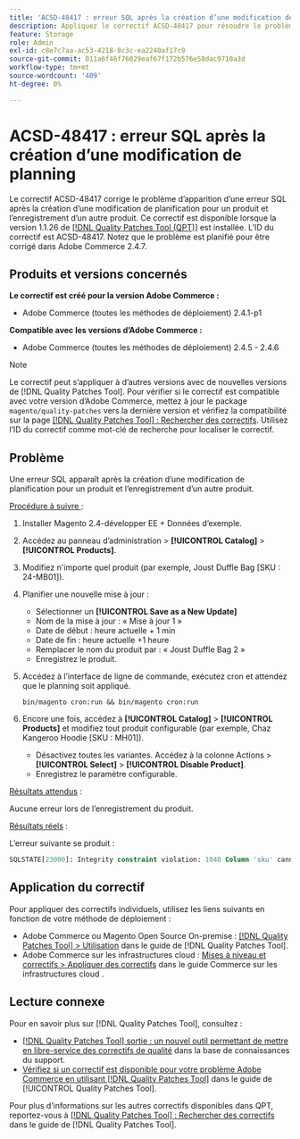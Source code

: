 ```yaml
---
title: 'ACSD-48417 : erreur SQL après la création d’une modification de planning'
description: Appliquez le correctif ACSD-48417 pour résoudre le problème d’Adobe Commerce où une erreur SQL apparaît après la création d’une modification de planning pour un produit et l’enregistrement d’un autre produit.
feature: Storage
role: Admin
exl-id: c8e7c7aa-ac53-4218-8c3c-ea2240af17c9
source-git-commit: 011a6f46f76029eaf67f172b576e58dac9710a3d
workflow-type: tm+mt
source-wordcount: '409'
ht-degree: 0%

---
```


# ACSD-48417 : erreur SQL après la création d’une modification de planning

Le correctif ACSD-48417 corrige le problème d’apparition d’une erreur SQL après la création d’une modification de planification pour un produit et l’enregistrement d’un autre produit. Ce correctif est disponible lorsque la version 1.1.26 de [[!DNL Quality Patches Tool (QPT)]](https://experienceleague.adobe.com/fr/docs/commerce-operations/tools/quality-patches-tool/quality-patches-tool-to-self-serve-quality-patches) est installée. L’ID du correctif est ACSD-48417. Notez que le problème est planifié pour être corrigé dans Adobe Commerce 2.4.7.

## Produits et versions concernés

**Le correctif est créé pour la version Adobe Commerce :**

* Adobe Commerce (toutes les méthodes de déploiement) 2.4.1-p1

**Compatible avec les versions d’Adobe Commerce :**

* Adobe Commerce (toutes les méthodes de déploiement) 2.4.5 - 2.4.6

>[!NOTE]
>
>Le correctif peut s’appliquer à d’autres versions avec de nouvelles versions de [!DNL Quality Patches Tool]. Pour vérifier si le correctif est compatible avec votre version d’Adobe Commerce, mettez à jour le package `magento/quality-patches` vers la dernière version et vérifiez la compatibilité sur la page [[!DNL Quality Patches Tool] : Rechercher des correctifs](https://experienceleague.adobe.com/tools/commerce-quality-patches/index.html?lang=fr). Utilisez l’ID du correctif comme mot-clé de recherche pour localiser le correctif.

## Problème

Une erreur SQL apparaît après la création d’une modification de planification pour un produit et l’enregistrement d’un autre produit.

<u>Procédure à suivre </u> :

1. Installer Magento 2.4-développer EE + Données d’exemple.
1. Accédez au panneau d’administration > **[!UICONTROL Catalog]** > **[!UICONTROL Products]**.
1. Modifiez n&#39;importe quel produit (par exemple, Joust Duffle Bag [SKU : 24-MB01]).
1. Planifier une nouvelle mise à jour :
   * Sélectionner un **[!UICONTROL Save as a New Update]**
   * Nom de la mise à jour : « Mise à jour 1 »
   * Date de début : heure actuelle + 1 min
   * Date de fin : heure actuelle +1 heure
   * Remplacer le nom du produit par : « Joust Duffle Bag 2 »
   * Enregistrez le produit.
1. Accédez à l’interface de ligne de commande, exécutez cron et attendez que le planning soit appliqué.

   ```
   bin/magento cron:run && bin/magento cron:run
   ```

1. Encore une fois, accédez à **[!UICONTROL Catalog]** > **[!UICONTROL Products]** et modifiez tout produit configurable (par exemple, Chaz Kangeroo Hoodie [SKU : MH01]).

   * Désactivez toutes les variantes. Accédez à la colonne Actions > **[!UICONTROL Select]** > **[!UICONTROL Disable Product]**.
   * Enregistrez le paramètre configurable.

<u>Résultats attendus</u> :

Aucune erreur lors de l’enregistrement du produit.

<u>Résultats réels</u> :

L’erreur suivante se produit :

```SQL
SQLSTATE[23000]: Integrity constraint violation: 1048 Column 'sku' cannot be null, query was: INSERT INTO `catalog_product_entity` (`entity_id`, `sku`, `row_id`, `created_in`, `updated_in`) VALUES (?, ?, ?, ?, ?)
```

## Application du correctif

Pour appliquer des correctifs individuels, utilisez les liens suivants en fonction de votre méthode de déploiement :

* Adobe Commerce ou Magento Open Source On-premise : [[!DNL Quality Patches Tool] > Utilisation](/help/tools/quality-patches-tool/usage.md) dans le guide de [!DNL Quality Patches Tool].
* Adobe Commerce sur les infrastructures cloud : [Mises à niveau et correctifs > Appliquer des correctifs](https://experienceleague.adobe.com/docs/commerce-cloud-service/user-guide/develop/upgrade/apply-patches.html?lang=fr) dans le guide Commerce sur les infrastructures cloud .

## Lecture connexe

Pour en savoir plus sur [!DNL Quality Patches Tool], consultez :

* [[!DNL Quality Patches Tool] sortie : un nouvel outil permettant de mettre en libre-service des correctifs de qualité](https://experienceleague.adobe.com/fr/docs/commerce-operations/tools/quality-patches-tool/quality-patches-tool-to-self-serve-quality-patches) dans la base de connaissances du support.
* [Vérifiez si un correctif est disponible pour votre problème Adobe Commerce en utilisant [!DNL Quality Patches Tool]](/help/tools/quality-patches-tool/patches-available-in-qpt/check-patch-for-magento-issue-with-magento-quality-patches.md) dans le guide de [!UICONTROL Quality Patches Tool].


Pour plus d’informations sur les autres correctifs disponibles dans QPT, reportez-vous à [[!DNL Quality Patches Tool] : Rechercher des correctifs](https://experienceleague.adobe.com/tools/commerce-quality-patches/index.html?lang=fr) dans le guide de [!DNL Quality Patches Tool].
